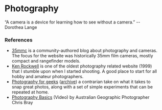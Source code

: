 # Photography

“A camera is a device for learning how to see without a camera.” -- Dorothea Lange

### References

- [35mmc](https://www.35mmc.com) is a community-authored blog about photography and cameras. The focus for the website was historically 35mm film cameras, mostly compact and rangefinder models.
- [Ken Rockwell](https://www.kenrockwell.com) is one of the oldest photography related website (1999) that I stumble upon when I started shooting. A good place to start for all hobby and amateur photographers.
- [Photography for geeks](https://lcamtuf.coredump.cx/photo_basics/) ([archive](https://lcamtuf.coredump.cx/photo_basics/)) a contrarian take on what it takes to snap great photos, along with a set of simple experiments that can be repeated at home.
- [Photography Basics](https://www.youtube.com/watch?v=LxO-6rlihSg) (Video) by Australian Geographic Photographer Chris Bray